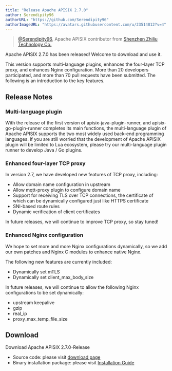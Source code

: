 ```yaml
---
title: "Release Apache APISIX 2.7.0"
author: Serendipity96
authorURL: "https://github.com/Serendipity96"
authorImageURL: "https://avatars.githubusercontent.com/u/23514812?v=4"
---
```

> [@Serendipity96](https://github.com/Serendipity96), Apache APISIX contributor from [Shenzhen Zhiliu Technology Co.](https://www.apiseven.com/)
>
<!--truncate-->

Apache APISIX 2.7.0 has been released! Welcome to download and use it.

This version supports multi-language plugins, enhances the four-layer TCP proxy, and enhances Nginx configuration. More than 20 developers participated, and more than 70 pull requests have been submitted. The following is an introduction to the key features.

## Release Notes

### Multi-language plugin

With the release of the first version of apisix-java-plugin-runner, and apisix-go-plugin-runner completes its main functions, the multi-language plugin of Apache APISIX supports the two most widely used back-end programming languages. If you are still worried that the development of Apache APISIX plugin will be limited to Lua ecosystem, please try our multi-language plugin runner to develop Java / Go plugins.

### Enhanced four-layer TCP proxy

In version 2.7, we have developed new features of TCP proxy, including:

- Allow domain name configuration in upstream
- Allow mqtt-proxy plugin to configure domain name
- Support for receiving TLS over TCP connections, the certificate of which can be dynamically configured just like HTTPS certificate
- SNI-based route rules
- Dynamic verification of client certificates

In future releases, we will continue to improve TCP proxy, so stay tuned!

### Enhanced Nginx configuration

We hope to set more and more Nginx configurations dynamically, so we add our own patches and Nginx C modules to enhance native Nginx.

The following new features are currently included:

- Dynamically set mTLS 
- Dynamically set client_max_body_size

In future releases, we will continue to allow the following Nginx configurations to be set dynamically:

- upstream keepalive
- gzip
- real_ip
- proxy_max_temp_file_size

## Download

Download Apache APISIX 2.7.0-Release

- Source code: please visit [download page](https://apisix.apache.org/downloads/)
- Binary installation package: please visit [Installation Guide](https://apisix.apache.org/zh/docs/apisix/how-to-build/)
